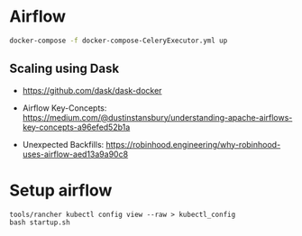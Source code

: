
# Airflow

```bash
docker-compose -f docker-compose-CeleryExecutor.yml up
```


## Scaling using Dask
- https://github.com/dask/dask-docker

- Airflow Key-Concepts: https://medium.com/@dustinstansbury/understanding-apache-airflows-key-concepts-a96efed52b1a
- Unexpected Backfills: https://robinhood.engineering/why-robinhood-uses-airflow-aed13a9a90c8






# Setup airflow


```
tools/rancher kubectl config view --raw > kubectl_config
bash startup.sh
```

